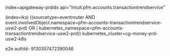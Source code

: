index=apigateway-prdidx  api="Intuit.pfm.accounts.transactiontrendservice"


(index=iks) ((sourcetype=eventrouter AND event.involvedObject.namespace=pfm-accounts-transactiontrendservice-usw2-prd) OR ( kubernetes_namespace=pfm-accounts-transactiontrendservice-usw2-prd)) kubernetes_cluster=cg-money-prd-usw2-k8s

e2e authId- 9130357472390046

